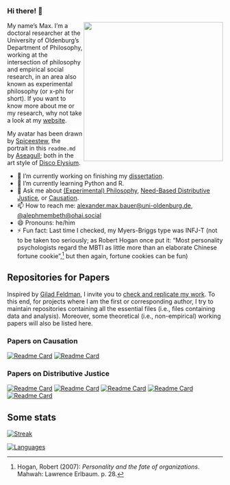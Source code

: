 ### Hi there! 👋

<img src="alephmembeth_1.png" align="right" height="325" />

My name’s Max. I’m a doctoral researcher at the University of Oldenburg’s Department of Philosophy, working at the intersection of philosophy and empirical social research, in an area also known as experimental philosophy (or x-phi for short). If you want to know more about me or my research, why not take a look at my [website](https://alephmembeth.github.io/).

My avatar has been drawn by [Spiceestew](https://spiceestew.carrd.co/), the portrait in this `readme.md` by [Aseagull](https://sites.google.com/view/aseagull/); both in the art style of [Disco Elysium](https://discoelysium.com/).

- 🔭 I’m currently working on finishing my [dissertation](https://github.com/alephmembeth/need-dissertation).
- 🌱 I’m currently learning Python and R.
- 💬 Ask me about [(Experimental) Philosophy](https://plato.stanford.edu/entries/experimental-philosophy/), [Need-Based Distributive Justice](https://plato.stanford.edu/entries/needs/), or [Causation](https://plato.stanford.edu/entries/causation-metaphysics/).
- 📫 How to reach me: <alexander.max.bauer@uni-oldenburg.de>, [@alephmembeth@ohai.social](https://ohai.social/@alephmembeth)
- 😄 Pronouns: he/him
- ⚡ Fun fact: Last time I checked, my Myers-Briggs type was INFJ-T (not to be taken too seriously; as Robert Hogan once put it: “Most personality psychologists regard the MBTI as little more than an elaborate Chinese fortune cookie”,[^1] but then again, fortune cookies can be fun)

## Repositories for Papers

Inspired by [Gilad Feldman](https://mgto.org/check-me-replicate-me/), I invite you to [check and replicate my work](https://alephmembeth.github.io/check.html). To this end, for projects where I am the first or corresponding author, I try to maintain repositories containing all the essential files (i.e., files containing data and analysis). Moreover, some theoretical (i.e., non-empirical) working papers will also be listed here.

### Papers on Causation
[![Readme Card](https://github-readme-stats.vercel.app/api/pin/?username=alephmembeth&repo=causality-compositionality&theme=dark)](https://github.com/alephmembeth/causality-compositionality)
[![Readme Card](https://github-readme-stats.vercel.app/api/pin/?username=alephmembeth&repo=causality-revolver&theme=dark)](https://github.com/alephmembeth/causality-revolver)

### Papers on Distributive Justice
[![Readme Card](https://github-readme-stats.vercel.app/api/pin/?username=alephmembeth&repo=need-dissertation&theme=dark)](https://github.com/alephmembeth/need-dissertation)
[![Readme Card](https://github-readme-stats.vercel.app/api/pin/?username=alephmembeth&repo=need-kinds&theme=dark)](https://github.com/alephmembeth/need-kinds)
[![Readme Card](https://github-readme-stats.vercel.app/api/pin/?username=alephmembeth&repo=need-deeds&theme=dark)](https://github.com/alephmembeth/need-deeds)
[![Readme Card](https://github-readme-stats.vercel.app/api/pin/?username=alephmembeth&repo=need-accountability&theme=dark)](https://github.com/alephmembeth/need-accountability)
[![Readme Card](https://github-readme-stats.vercel.app/api/pin/?username=alephmembeth&repo=need-master-thesis&theme=dark)](https://github.com/alephmembeth/need-master-thesis)

## Some stats

[![Streak](http://github-readme-streak-stats.herokuapp.com?user=alephmembeth&theme=dark)](https://git.io/streak-stats)

[![Languages](https://github-readme-stats.vercel.app/api/top-langs/?username=alephmembeth&langs_count=10&layout=compact&theme=dark)](https://github.com/alephmembeth/github-readme-stats)

[^1]: Hogan, Robert (2007): *Personality and the fate of organizations*. Mahwah: Lawrence Erlbaum. p. 28.
